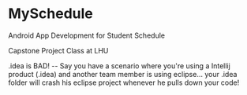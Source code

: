 # MySchedule
Android App Development for Student Schedule

Capstone Project Class at LHU


.idea is BAD! -- Say you have a scenario where you're using a Intellij product (.idea) and another team member is using eclipse... your .idea folder will crash his eclipse project whenever he pulls down your code!
